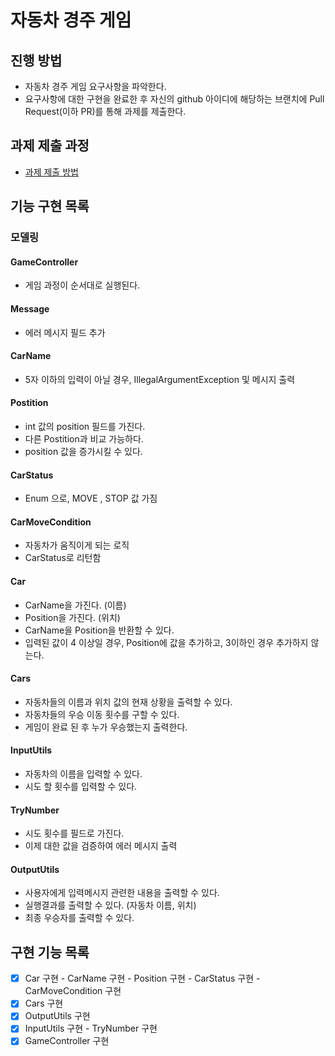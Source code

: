 # 자동차 경주 게임
## 진행 방법
* 자동차 경주 게임 요구사항을 파악한다.
* 요구사항에 대한 구현을 완료한 후 자신의 github 아이디에 해당하는 브랜치에 Pull Request(이하 PR)를 통해 과제를 제출한다.

## 과제 제출 과정
* [과제 제출 방법](https://github.com/next-step/nextstep-docs/tree/master/precourse)


## 기능 구현 목록
### 모델링
#### GameController
- 게임 과정이 순서대로 실행된다.

#### Message
- 에러 메시지 필드 추가

#### CarName
- 5자 이하의 입력이 아닐 경우, IllegalArgumentException 및 메시지 출력

#### Postition
- int 값의 position 필드를 가진다.
- 다른 Postition과 비교 가능하다.
- position 값을 증가시킬 수 있다.

#### CarStatus
- Enum 으로, MOVE , STOP 값 가짐

#### CarMoveCondition
- 자동차가 움직이게 되는 로직
- CarStatus로 리턴함

#### Car
- CarName을 가진다. (이름)
- Position을 가진다. (위치)
- CarName을 Position을 반환할 수 있다.
- 입력된 값이 4 이상일 경우, Position에 값을 추가하고, 3이하인 경우 추가하지 않는다.

#### Cars
- 자동차들의 이름과 위치 값의 현재 상황을 출력할 수 있다.
- 자동차들의 우승 이동 횟수를 구할 수 있다.
- 게임이 완료 된 후 누가 우승했는지 출력한다.

#### InputUtils
- 자동차의 이름을 입력할 수 있다.
- 시도 할 횟수를 입력할 수 있다.

#### TryNumber
- 시도 횟수를 필드로 가진다.
- 이제 대한 값을 검증하여 에러 메시지 출력

#### OutputUtils
- 사용자에게 입력메시지 관련한 내용을 출력할 수 있다.
- 실행결과를 출력할 수 있다. (자동차 이름, 위치)
- 최종 우승자를 출력할 수 있다.


## 구현 기능 목록
- [X] Car 구현
      - CarName 구현
      - Position 구현
      - CarStatus 구현
      - CarMoveCondition 구현
- [X] Cars 구현
- [X] OutputUtils 구현
- [X] InputUtils 구현
      - TryNumber 구현
- [X] GameController 구현